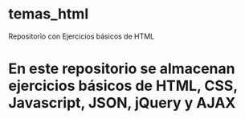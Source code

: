# temas_html
Repositorio con Ejercicios básicos de HTML

# En este repositorio se almacenan ejercicios básicos de HTML, CSS, Javascript, JSON, jQuery y AJAX
